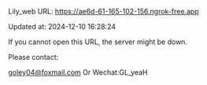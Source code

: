 Lily_web URL: https://ae6d-61-165-102-156.ngrok-free.app

Updated at: 2024-12-10 16:28:24

If you cannot open this URL, the server might be down.

Please contact: 

goley04@foxmail.com Or Wechat:GL_yeaH
